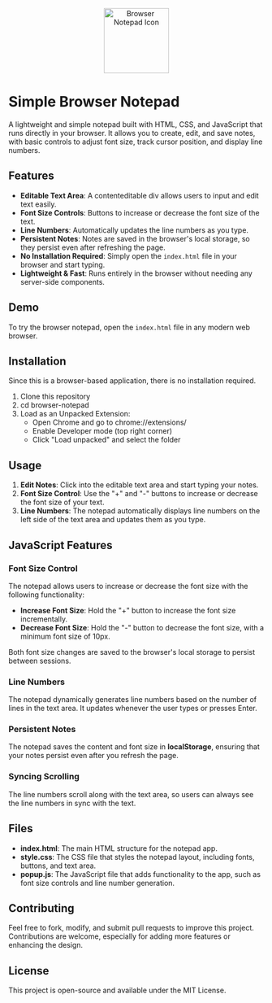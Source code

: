 <p align="center">
  <img src="https://raw.githubusercontent.com/arunwebber/browser-notepad/refs/heads/main/images/icon_128.png" alt="Browser Notepad Icon" width="128" height="128">
</p>

# Simple Browser Notepad

A lightweight and simple notepad built with HTML, CSS, and JavaScript that runs directly in your browser. It allows you to create, edit, and save notes, with basic controls to adjust font size, track cursor position, and display line numbers.

## Features

- **Editable Text Area**: A contenteditable div allows users to input and edit text easily.
- **Font Size Controls**: Buttons to increase or decrease the font size of the text.
- **Line Numbers**: Automatically updates the line numbers as you type.
- **Persistent Notes**: Notes are saved in the browser's local storage, so they persist even after refreshing the page.
- **No Installation Required**: Simply open the `index.html` file in your browser and start typing.
- **Lightweight & Fast**: Runs entirely in the browser without needing any server-side components.

## Demo

To try the browser notepad, open the `index.html` file in any modern web browser.

## Installation

Since this is a browser-based application, there is no installation required.

1. Clone this repository 
2. cd browser-notepad
3. Load as an Unpacked Extension:
    * Open Chrome and go to chrome://extensions/
    * Enable Developer mode (top right corner)
    * Click "Load unpacked" and select the folder


## Usage

1. **Edit Notes**: Click into the editable text area and start typing your notes.
2. **Font Size Control**: Use the "+" and "-" buttons to increase or decrease the font size of your text.
3. **Line Numbers**: The notepad automatically displays line numbers on the left side of the text area and updates them as you type.

## JavaScript Features

### Font Size Control

The notepad allows users to increase or decrease the font size with the following functionality:

- **Increase Font Size**: Hold the "+" button to increase the font size incrementally.
- **Decrease Font Size**: Hold the "-" button to decrease the font size, with a minimum font size of 10px.

Both font size changes are saved to the browser's local storage to persist between sessions.


### Line Numbers

The notepad dynamically generates line numbers based on the number of lines in the text area. It updates whenever the user types or presses Enter.



### Persistent Notes

The notepad saves the content and font size in **localStorage**, ensuring that your notes persist even after you refresh the page.


### Syncing Scrolling

The line numbers scroll along with the text area, so users can always see the line numbers in sync with the text.



## Files

- **index.html**: The main HTML structure for the notepad app.
- **style.css**: The CSS file that styles the notepad layout, including fonts, buttons, and text area.
- **popup.js**: The JavaScript file that adds functionality to the app, such as font size controls and line number generation.



## Contributing

Feel free to fork, modify, and submit pull requests to improve this project. Contributions are welcome, especially for adding more features or enhancing the design.

## License

This project is open-source and available under the MIT License.
